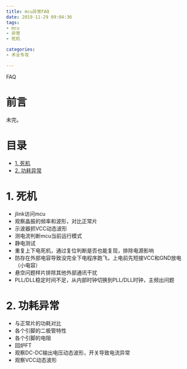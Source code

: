 ```yaml
---
title: mcu异常FAQ
date: 2019-11-29 09:04:36
tags:
- mcu
- 异常
- 死机

categories:
- 术业专攻

---
```


FAQ
<!-- more --> 

前言
===

未完。

目录
===

<!-- TOC -->

- [1. 死机](#1-死机)
- [2. 功耗异常](#2-功耗异常)

<!-- /TOC -->

# 1. 死机

- jlink访问mcu
- 观察晶振的频率和波形，对比正常片
- 示波器抓VCC动态波形
- 测电流判断mcu当前运行模式
- 静电测试
- 重复上下电死机，通过复位判断是否也能复现，排除电源影响
- 防存在外部电容导致没完全下电程序跑飞，上电前先短接VCC和GND放电（小电容）
- 悬空问题样片排除其他外部通讯干扰
- PLL/DLL稳定时间不足，从内部时钟切换到PLL/DLL时钟，主频出问题



# 2. 功耗异常

- 与正常片的功耗对比
- 各个引脚的二极管特性
- 各个引脚的电阻
- 回炉FT
- 观察DC-DC输出电压动态波形，开关导致电流异常
- 观察VCC动态波形